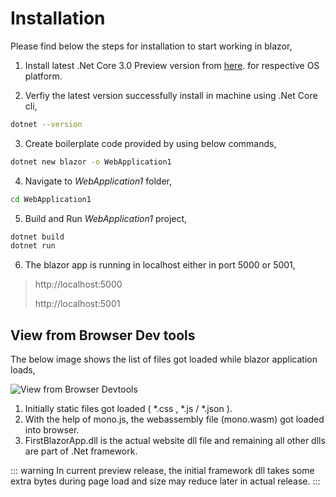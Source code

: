 # Installation
Please find below the steps for installation to start working in blazor,

1. Install latest .Net Core 3.0 Preview version from [here](https://dotnet.microsoft.com/download/dotnet-core/3.0). for respective OS platform.

2. Verfiy the latest version successfully install in machine using .Net Core cli,
```bash
dotnet --version
```
3. Create boilerplate code provided by using below commands,
```bash
dotnet new blazor -o WebApplication1
```
4. Navigate to _WebApplication1_ folder,
```bash
cd WebApplication1
```
5. Build and Run _WebApplication1_ project,
```bash
dotnet build
dotnet run
```
6. The blazor app is running in localhost either in port 5000 or 5001,
> http://localhost:5000
>
> http://localhost:5001

## View from Browser Dev tools

The below image shows the list of files got loaded while blazor application loads, 

![View from Browser Devtools](/devtools.png)

1. Initially static files got loaded ( *.css , *.js / *.json ).
2. With the help of mono.js, the webassembly file (mono.wasm) got loaded into browser.
3. FirstBlazorApp.dll is the actual website dll file and remaining all other dlls are part of .Net framework.

::: warning 
In current preview release, the initial framework dll takes some extra bytes during page load and size may reduce later in actual release.
:::

<GoogleAdsense
  ad-client="ca-pub-9955716341281227"
  ad-slot="7904298842" />